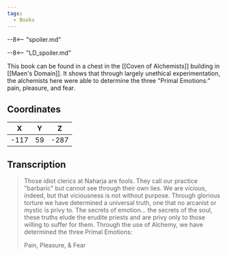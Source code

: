 ```yaml
---
tags:
  - Books
---
```


--8<-- "spoiler.md"

--8<-- "LD_spoiler.md"

This book can be found in a chest in the [[Coven of Alchemists]] building in [[Maen's Domain]]. It shows that through largely unethical experimentation, the alchemists here were able to determine the three "Primal Emotions:" pain, pleasure, and fear.

## Coordinates
| **X** | **Y** | **Z** |
| :---: | :---: | :---: |
| -117  |  59   | -287  |

## Transcription
> Those idiot clerics at Naharja are fools. They call our practice "barbaric" but cannot see through their own lies. We are vicious, indeed, but that viciousness is not without purpose. Through glorious torture we have determined a universal truth, one that no arcanist or mystic is privy to. The secrets of emotion... the secrets of the soul, these truths elude the erudite priests and are privy only to those willing to suffer for them. Through the use of Alchemy, we have determined the three Primal Emotions:
>
> Pain, Pleasure, & Fear

